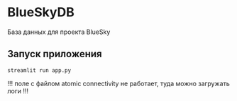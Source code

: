 # BlueSkyDB
База данных для проекта BlueSky

## Запуск приложения
```streamlit run app.py```

!!! поле с файлом atomic connectivity не работает, туда можно загружать логи !!!
